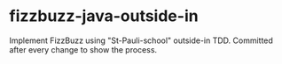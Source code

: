 # fizzbuzz-java-outside-in

Implement FizzBuzz using "St-Pauli-school" outside-in TDD. Committed after every change to show the process.
